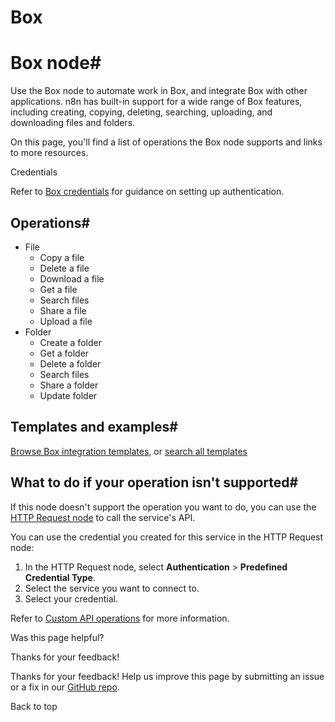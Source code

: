 # Box

[ ](https://github.com/n8n-io/n8n-docs/edit/main/docs/integrations/builtin/app-nodes/n8n-nodes-base.box.md "Edit this page")

# Box node#

Use the Box node to automate work in Box, and integrate Box with other applications. n8n has built-in support for a wide range of Box features, including creating, copying, deleting, searching, uploading, and downloading files and folders.

On this page, you'll find a list of operations the Box node supports and links to more resources.

Credentials

Refer to [Box credentials](../../credentials/box/) for guidance on setting up authentication. 

## Operations#

  * File
    * Copy a file
    * Delete a file
    * Download a file
    * Get a file
    * Search files
    * Share a file
    * Upload a file
  * Folder
    * Create a folder
    * Get a folder
    * Delete a folder
    * Search files
    * Share a folder
    * Update folder



## Templates and examples#

[Browse Box integration templates](https://n8n.io/integrations/box/), or [search all templates](https://n8n.io/workflows/)

## What to do if your operation isn't supported#

If this node doesn't support the operation you want to do, you can use the [HTTP Request node](../../core-nodes/n8n-nodes-base.httprequest/) to call the service's API.

You can use the credential you created for this service in the HTTP Request node: 

  1. In the HTTP Request node, select **Authentication** > **Predefined Credential Type**.
  2. Select the service you want to connect to.
  3. Select your credential.



Refer to [Custom API operations](../../../custom-operations/) for more information.

Was this page helpful? 

Thanks for your feedback! 

Thanks for your feedback! Help us improve this page by submitting an issue or a fix in our [GitHub repo](https://github.com/n8n-io/n8n-docs). 

Back to top 
